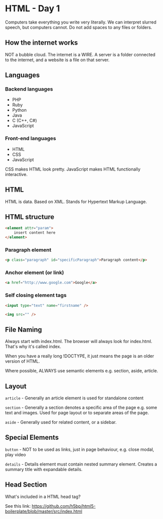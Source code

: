 # HTML - Day 1

Computers take everything you write very literally. We can interpret slurred speech, but computers cannot. Do not add spaces to any files or folders.

## How the internet works

NOT a bubble cloud. The internet is a WIRE. A server is a folder connected to the internet, and a website is a file on that server.

## Languages

### Backend languages

-   PHP
-   Ruby
-   Python
-   Java
-   C (C++, C#)
-   JavaScript

### Front-end languages

-   HTML
-   CSS
-   JavaScript

CSS makes HTML look pretty. JavaScript makes HTML functionally interactive.

## HTML

HTML is data. Based on XML. Stands for Hypertext Markup Language.

## HTML structure

```html
<element attr="param">
	insert content here
</element>
```

### Paragraph element

```html
<p class="paragraph" id="specificParagraph">Paragraph content</p>
```

### Anchor element (or link)

```html
<a href="http://www.google.com">Google</a>
```

### Self closing element tags

```html
<input type="text" name="firstname" />

<img src="" />
```

## File Naming

Always start with index.html. The browser will always look for index.html. That's why it's called index.

When you have a really long !DOCTYPE, it just means the page is an older version of HTML.

Where possible, ALWAYS use semantic elements e.g. section, aside, article.

## Layout

`article` - Generally an article element is used for standalone content

`section` - Generally a section denotes a specific area of the page e.g. some text and images. Used for page layout or to separate areas of the page.

`aside` - Generally used for related content, or a sidebar.

## Special Elements

`button` - NOT to be used as links, just in page behaviour, e.g. close modal, play video

`details` - Details element must contain nested summary element. Creates a summary title with expandable details.

## Head Section

What's included in a HTML head tag?

See this link: <https://github.com/h5bp/html5-boilerplate/blob/master/src/index.html>
